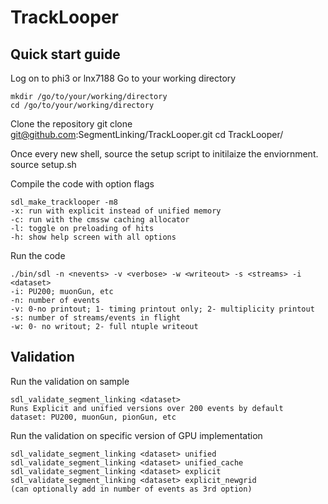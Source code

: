 # TrackLooper

## Quick start guide

Log on to phi3 or lnx7188
Go to your working directory

    mkdir /go/to/your/working/directory
    cd /go/to/your/working/directory
    
Clone the repository
    git clone git@github.com:SegmentLinking/TrackLooper.git
    cd TrackLooper/

Once every new shell, source the setup script to initilaize the enviornment.
    source setup.sh



Compile the code with option flags

    sdl_make_tracklooper -m8
    -x: run with explicit instead of unified memory
    -c: run with the cmssw caching allocator
    -l: toggle on preloading of hits
    -h: show help screen with all options
 Run the code
 
    ./bin/sdl -n <nevents> -v <verbose> -w <writeout> -s <streams> -i <dataset>
    -i: PU200; muonGun, etc
    -n: number of events
    -v: 0-no printout; 1- timing printout only; 2- multiplicity printout
    -s: number of streams/events in flight
    -w: 0- no writout; 2- full ntuple writeout
    


## Validation
Run the validation on sample

    sdl_validate_segment_linking <dataset> 
    Runs Explicit and unified versions over 200 events by default
    dataset: PU200, muonGun, pionGun, etc

Run the validation on specific version of GPU implementation

    sdl_validate_segment_linking <dataset> unified
    sdl_validate_segment_linking <dataset> unified_cache
    sdl_validate_segment_linking <dataset> explicit
    sdl_validate_segment_linking <dataset> explicit_newgrid
    (can optionally add in number of events as 3rd option)
